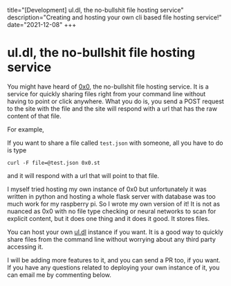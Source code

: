 title="[Development] ul.dl, the no-bullshit file hosting service"
description="Creating and hosting your own cli based file hosting service!"
date="2021-12-08"
+++
# ul.dl, the no-bullshit file hosting service

You might have heard of [0x0](https://0x0.st), the no-bullshit file hosting service. It is a service for quickly sharing files right from your command line without having to point or click anywhere. What you do is, you send a POST request to the site with the file and the site will respond with a url that has the raw content of that file. 

For example, 

If you want to share a file called `test.json` with someone, all you have to do is type 

	curl -F file=@test.json 0x0.st
and it will respond with a url that will point to that file.

I myself tried hosting my own instance of 0x0 but unfortunately it was written in python and hosting a whole flask server with database was too much work for my raspberry pi. So I wrote my own version of it! It is not as nuanced as 0x0 with no file type checking or neural networks to scan for explicit content, but it does one thing and it does it good. It stores files.

You can host your own [ul.dl](https://github.com/gtlsgamr/ul.dl) instance if you want. It is a good way to quickly share files from the command line without worrying about any third party accessing it. 

I will be adding more features to it, and you can send a PR too, if you want. If you have any questions related to deploying your own instance of it, you can email me by commenting below.
